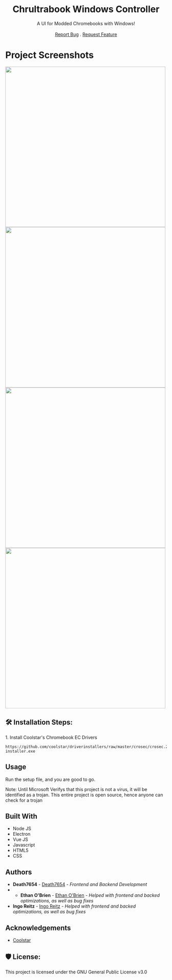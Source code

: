 <br/>
<p align="center">
  <h1 class="title" align="center">Chrultrabook Windows Controller</h1>

  <p align="center">
    A UI for Modded Chromebooks with Windows!
    <br/>
    <br/>
    <a href="https://github.com/death7654/Chrultrabook-Windows-Controller/issues">Report Bug</a>
    .
    <a href="https://github.com/death7654/Chrultrabook-Windows-Controller/issues">Request Feature</a>
  </p>
</p>


<h1>Project Screenshots</h1>

<img src="https://github.com/death7654/Chrultrabook-Windows-Controller/assets/72635727/75a488d9-0951-411b-8937-11f2be16ad99" width="500">

<img src="https://github.com/death7654/Chrultrabook-Windows-Controller/assets/72635727/55025d2b-57f6-4cbd-9df1-04593c7903aa" width="500">

<img src="https://github.com/death7654/Chrultrabook-Windows-Controller/assets/72635727/965acfed-3b37-4052-ac3c-2f4bdc5fddb9" width="500">

<img src="https://github.com/death7654/Chrultrabook-Windows-Controller/assets/72635727/4a4ee5b2-b2ed-4c59-ac46-0903c6f1a3c3" width="500">


<h2>🛠️ Installation Steps:</h2>

<p>1. Install Coolstar's Chromebook EC Drivers</p>

```
https://github.com/coolstar/driverinstallers/raw/master/crosec/crosec.2.0.2-installer.exe
```


## Usage

Run the setup file, and you are good to go. 

Note: Until Microsoft Verifys that this project is not a virus, it will be identified as a trojan. This entire project is open source, hence anyone can check for a trojan


## Built With


* []()Node JS
* Electron
* Vue JS
* Javascript
* HTML5
* CSS


## Authors

* **Death7654** -  [Death7654](https://github.com/death7654) - *Frontend and Backend Development*
* * **Ethan O'Brien** - [Ethan O'Brien](https://github.com/ethanaobrien) - *Helped with frontend and backed optimizations, as well as bug fixes*
* **Ingo Reitz** -  [Ingo Reitz](https://github.com/ninelore) - *Helped with frontend and backed optimizations, as well as bug fixes*
  
## Acknowledgements

* [Coolstar](https://github.com/coolstar)

<h2>🛡️ License:</h2>

This project is licensed under the GNU General Public License v3.0
